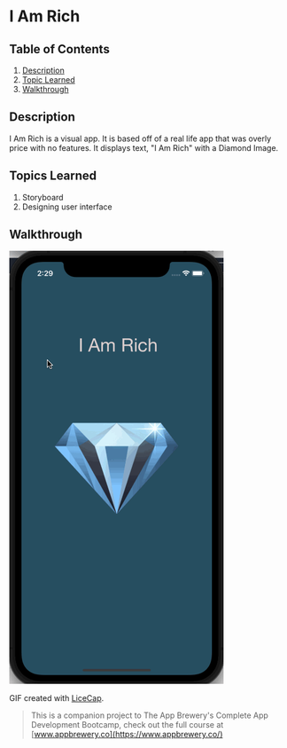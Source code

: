 # I Am Rich

## Table of Contents
1. [Description](#Description)
2. [Topic Learned](#Topics-Learned)
3. [Walkthrough](#Walkthrough)

## Description
I Am Rich is a visual app. It is based off of a real life app that was overly price with no features. It displays text, "I Am Rich" with a Diamond Image.

## Topics Learned
1. Storyboard
2. Designing user interface

## Walkthrough

![](Documentation/IAmRich.gif) 

GIF created with [LiceCap](http://www.cockos.com/licecap/).

>This is a companion project to The App Brewery's Complete App Development Bootcamp, check out the full course at [www.appbrewery.co](https://www.appbrewery.co/)
